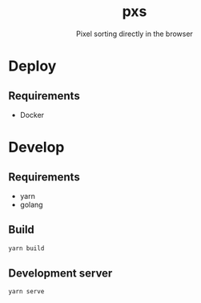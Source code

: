<div align="center">
  <h1>pxs</h1>
  <p>Pixel sorting directly in the browser</p>
</div>

# Deploy

## Requirements

-   Docker

# Develop

## Requirements

-   yarn
-   golang

## Build

```bash
yarn build
```

## Development server

```bash
yarn serve
```
